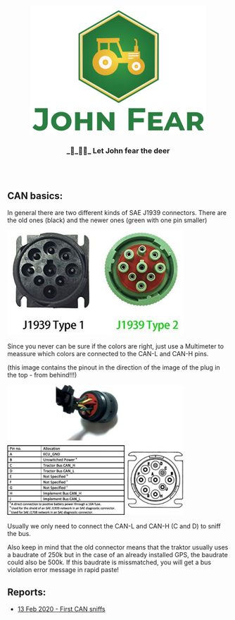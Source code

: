 <p align="center">
  <img width="400" src="assets/logo.png">
  <h3 align="center">_🦌_🚜💨_ Let John fear the deer</h3>
</p>
<br><br>

## CAN basics:
In general there are two different kinds of SAE J1939 connectors. There are the old ones (black) and the newer ones (green with one pin smaller)

<img width="400" src="assets/j1939.jpg">

Since you never can be sure if the colors are right, just use a Multimeter to meassure which colors are connected to the CAN-L and CAN-H pins.

(this image contains the pinout in the direction of the image of the plug in the top - from behind!!!)

<img width="400" src="assets/canPinout.jpg">

Usually we only need to connect the CAN-L and CAN-H (C and D) to sniff the bus.

Also keep in mind that the old connector means that the traktor usually uses a baudrate of 250k but in the case of an already installed GPS, the baudrate could also be 500k. If this baudrate is missmatched, you will get a bus violation error message in rapid paste!

## Reports:

* [13 Feb 2020 - First CAN sniffs](reports/13Feb2020/13Feb2020.md)